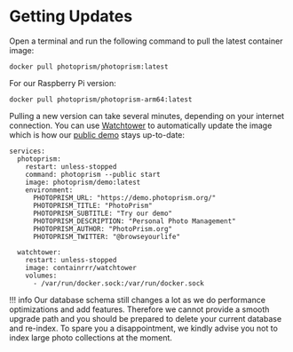 # Getting Updates

Open a terminal and run the following command to pull the latest container image:

```
docker pull photoprism/photoprism:latest
```

For our Raspberry Pi version:

```
docker pull photoprism/photoprism-arm64:latest
```

Pulling a new version can take several minutes, depending on your internet connection.
You can use [Watchtower](https://github.com/containrrr/watchtower) to automatically update the image which is how our
[public demo](https://demo.photoprism.org/) stays up-to-date:

```docker
services:
  photoprism:
    restart: unless-stopped
    command: photoprism --public start
    image: photoprism/demo:latest
    environment:
      PHOTOPRISM_URL: "https://demo.photoprism.org/"
      PHOTOPRISM_TITLE: "PhotoPrism"
      PHOTOPRISM_SUBTITLE: "Try our demo"
      PHOTOPRISM_DESCRIPTION: "Personal Photo Management"
      PHOTOPRISM_AUTHOR: "PhotoPrism.org"
      PHOTOPRISM_TWITTER: "@browseyourlife"

  watchtower:
    restart: unless-stopped
    image: containrrr/watchtower
    volumes:
      - /var/run/docker.sock:/var/run/docker.sock
```

!!! info
    Our database schema still changes a lot as we do performance optimizations and add features.
    Therefore we cannot provide a smooth upgrade path and you should be prepared
    to delete your current database and re-index.
    To spare you a disappointment, we kindly advise you not to index large photo 
    collections at the moment.
